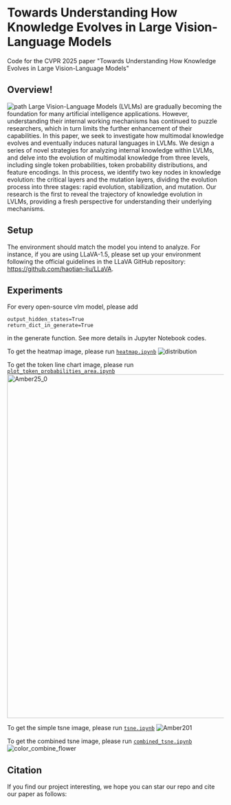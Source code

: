 # Towards Understanding How Knowledge Evolves in Large Vision-Language Models

Code for the CVPR 2025 paper "Towards Understanding How Knowledge Evolves in Large Vision-Language Models"

## Overview!
![path](https://github.com/user-attachments/assets/09969d8e-2698-4f22-8a24-05be6e90b32b)
Large Vision-Language Models (LVLMs) are gradually becoming the foundation for many artificial intelligence applications. However, understanding their internal working mechanisms has continued to puzzle researchers, which in turn limits the further enhancement of their capabilities. In this paper, we seek to investigate how multimodal knowledge evolves and eventually induces natural languages in LVLMs. We design a series of novel strategies for analyzing internal knowledge within LVLMs, and delve into the evolution of multimodal knowledge from three levels, including single token probabilities, token probability distributions, and feature encodings. In this process, we identify two key nodes in knowledge evolution: the critical layers and the mutation layers, dividing the evolution process into three stages: rapid evolution, stabilization, and mutation. Our research is the first to reveal the trajectory of knowledge evolution in LVLMs, providing a fresh perspective for understanding their underlying mechanisms.

## Setup
The environment should match the model you intend to analyze. For instance, if you are using LLaVA-1.5, please set up your environment following the official guidelines in the LLaVA GitHub repository: https://github.com/haotian-liu/LLaVA. 

## Experiments
For every open-source vlm model, please add
```
output_hidden_states=True
return_dict_in_generate=True
```
in the generate function. See more details in Jupyter Notebook codes.

To get the heatmap image, please run [```heatmap.ipynb```](heatmap.ipynb)
![distribution](https://github.com/user-attachments/assets/2a9cdc03-18a5-4047-81c2-6d4f2fe53b41)


To get the token line chart image, please run [```plot_token_probabilities_area.ipynb```](plot_token_probabilities_area.ipynb)
<img src="https://github.com/user-attachments/assets/1f190764-6eac-405a-8653-c68622ae2289" alt="Amber25_0" width="800">

To get the simple tsne image, please run [```tsne.ipynb```](tsne.ipynb)
![Amber201](https://github.com/user-attachments/assets/c28fe404-3d65-4e3c-a4dc-51d3f681f521)


To get the combined tsne image, please run [```combined_tsne.ipynb```](combined_tsne.ipynb)
![color_combine_flower](https://github.com/user-attachments/assets/bdd98ab1-67b4-4128-ba1f-39bda6474e8d)


## Citation
If you find our project interesting, we hope you can star our repo and cite our paper as follows:
